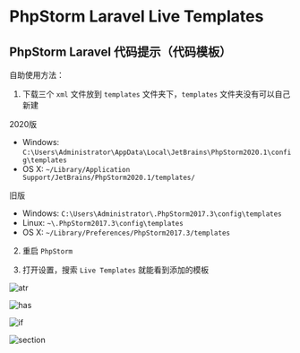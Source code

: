 # PhpStorm Laravel Live Templates

## PhpStorm Laravel 代码提示（代码模板）

自助使用方法：

1) 下载三个 `xml` 文件放到 `templates` 文件夹下，`templates` 文件夹没有可以自己新建

2020版
* Windows: `C:\Users\Administrator\AppData\Local\JetBrains\PhpStorm2020.1\config\templates`
* OS X: `~/Library/Application Support/JetBrains/PhpStorm2020.1/templates/`


旧版
* Windows: `C:\Users\Administrator\.PhpStorm2017.3\config\templates`
* Linux: `~\.PhpStorm2017.3\config\templates`
* OS X: `~/Library/Preferences/PhpStorm2017.3/templates`

2) 重启 `PhpStorm`

3) 打开设置，搜索 `Live Templates` 就能看到添加的模板

![atr](http://upload-images.jianshu.io/upload_images/9385334-cdcb50331d6a7924.gif?imageMogr2/auto-orient/strip%7CimageView2/2/w/500)

![has](http://upload-images.jianshu.io/upload_images/9385334-0f592ea88205bae6.gif?imageMogr2/auto-orient/strip%7CimageView2/2/w/500)

![if](http://upload-images.jianshu.io/upload_images/9385334-ac65c5ade3d203f5.gif?imageMogr2/auto-orient/strip%7CimageView2/2/w/550)

![section](http://upload-images.jianshu.io/upload_images/9385334-d1cfbf6277130fe5.gif?imageMogr2/auto-orient/strip%7CimageView2/2/w/419)
